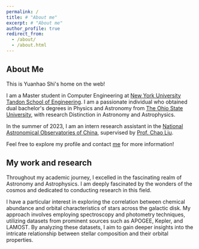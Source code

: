 ```yaml
---
permalink: /
title: # "About me"
excerpt: # "About me"
author_profile: true
redirect_from: 
  - /about/
  - /about.html
---
```


About Me
------

This is Yuanhao Shi's home on the web!

I am a Master student in Computer Engineering at [New York University Tandon School of Engineering](https://engineering.nyu.edu/). I am a passionate individual who obtained dual bachelor's degrees in Physics and Astronomy from [The Ohio State University](https://astronomy.osu.edu/), with research Distinction in Astronomy and Astrophysics. 

In the summer of 2023, I am an intern research assistant in the [National Astronomical Observatories of China](http://english.nao.cas.cn/), supervised by [Prof. Chao Liu](http://sourcedb.naoc.cas.cn/en/enaoexpert/202012/t20201222_5834341.html).

Feel free to explore my profile and contact [me](mailto:shi.1222@osu.edu) for more information!


My work and research
------
Throughout my academic journey, I excelled in the fascinating realm of Astronomy and Astrophysics. I am deeply fascinated by the wonders of the cosmos and dedicated to conducting research in this field.

I have a particular interest in exploring the correlation between chemical abundance and orbital characteristics of stars across the galactic disk. My approach involves employing spectroscopy and photometry techniques, utilizing datasets from prominent sources such as APOGEE, Kepler, and LAMOST. By analyzing these datasets, I aim to gain deeper insights into the intricate relationship between stellar composition and their orbital properties.

